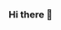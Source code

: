 ### Hi there 👋

<!--
**mhannan-dev/mhannan-dev** is a ✨ _special_ ✨ repository because its `README.md` (this file) appears on your GitHub profile.

Here are some ideas to get you started:

- 🔭 I’m currently working on ... PHP, Laravel
- 🌱 I’m currently learning ...  API and VueJS
- 👯 I’m looking to collaborate on ... PHP and Laravel
- 🤔 I’m looking for help with ...Clound Computing
- 💬 Ask me about ... Anything
- 📫 How to reach me: ...https://www.linkedin.com/in/muhammad-hannan/
- 😄 Pronouns: ...He/Him
- ⚡ Fun fact: ...
-->
